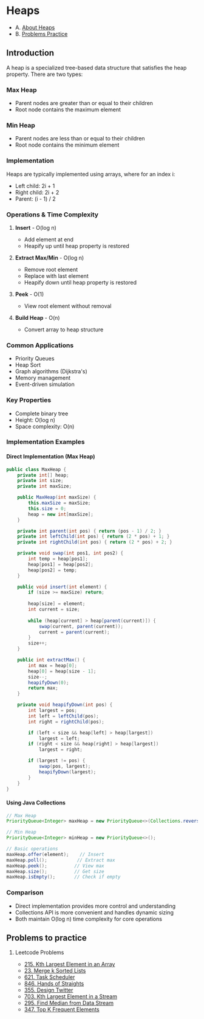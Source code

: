 # Heaps

- A. [About Heaps](#introduction)
- B. [Problems Practice](#problems-to-practice)

## Introduction

A heap is a specialized tree-based data structure that satisfies the heap property. There are two types:

### Max Heap
- Parent nodes are greater than or equal to their children
- Root node contains the maximum element

### Min Heap
- Parent nodes are less than or equal to their children
- Root node contains the minimum element

### Implementation
Heaps are typically implemented using arrays, where for an index i:
- Left child: 2i + 1
- Right child: 2i + 2
- Parent: (i - 1) / 2

### Operations & Time Complexity
1. **Insert** - O(log n)
    - Add element at end
    - Heapify up until heap property is restored

2. **Extract Max/Min** - O(log n)
    - Remove root element
    - Replace with last element
    - Heapify down until heap property is restored

3. **Peek** - O(1)
    - View root element without removal

4. **Build Heap** - O(n)
    - Convert array to heap structure

### Common Applications
- Priority Queues
- Heap Sort
- Graph algorithms (Dijkstra's)
- Memory management
- Event-driven simulation

### Key Properties
- Complete binary tree
- Height: O(log n)
- Space complexity: O(n)
### Implementation Examples

#### Direct Implementation (Max Heap)
```java
public class MaxHeap {
    private int[] heap;
    private int size;
    private int maxSize;

    public MaxHeap(int maxSize) {
        this.maxSize = maxSize;
        this.size = 0;
        heap = new int[maxSize];
    }

    private int parent(int pos) { return (pos - 1) / 2; }
    private int leftChild(int pos) { return (2 * pos) + 1; }
    private int rightChild(int pos) { return (2 * pos) + 2; }

    private void swap(int pos1, int pos2) {
        int temp = heap[pos1];
        heap[pos1] = heap[pos2];
        heap[pos2] = temp;
    }

    public void insert(int element) {
        if (size >= maxSize) return;
        
        heap[size] = element;
        int current = size;
        
        while (heap[current] > heap[parent(current)]) {
            swap(current, parent(current));
            current = parent(current);
        }
        size++;
    }

    public int extractMax() {
        int max = heap[0];
        heap[0] = heap[size - 1];
        size--;
        heapifyDown(0);
        return max;
    }

    private void heapifyDown(int pos) {
        int largest = pos;
        int left = leftChild(pos);
        int right = rightChild(pos);

        if (left < size && heap[left] > heap[largest])
            largest = left;
        if (right < size && heap[right] > heap[largest])
            largest = right;

        if (largest != pos) {
            swap(pos, largest);
            heapifyDown(largest);
        }
    }
}
```

#### Using Java Collections
```java
// Max Heap
PriorityQueue<Integer> maxHeap = new PriorityQueue<>(Collections.reverseOrder());

// Min Heap
PriorityQueue<Integer> minHeap = new PriorityQueue<>();

// Basic operations
maxHeap.offer(element);    // Insert
maxHeap.poll();           // Extract max
maxHeap.peek();          // View max
maxHeap.size();          // Get size
maxHeap.isEmpty();       // Check if empty
```

### Comparison
- Direct implementation provides more control and understanding
- Collections API is more convenient and handles dynamic sizing
- Both maintain O(log n) time complexity for core operations

## Problems to practice

1. Leetcode Problems

    - [215. Kth Largest Element in an Array](https://leetcode.com/problems/kth-largest-element-in-an-array/)
    - [23. Merge k Sorted Lists](https://leetcode.com/problems/merge-k-sorted-lists/)
    - [621. Task Scheduler](https://leetcode.com/problems/task-scheduler/)
    - [846. Hands of Straights](https://leetcode.com/problems/hands-of-straight/)
    - [355. Design Twitter](https://leetcode.com/problems/design-twitter/)
    - [703. Kth Largest Element in a Stream](https://leetcode.com/problems/kth-largest-element-in-a-stream/)
    - [295. Find Median from Data Stream](https://leetcode.com/problems/find-median-from-data-stream/)
    - [347. Top K Frequent Elements](https://leetcode.com/problems/top-k-frequent-elements/)